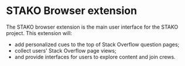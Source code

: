 # STAKO Browser extension

The STAKO browser extension is the main user interface for the STAKO project. This extension will: 

  * add personalized cues to the top of Stack Overflow question pages;
  * collect users' Stack Overflow page views;
  * and provide interfaces for users to explore content and join crews.
